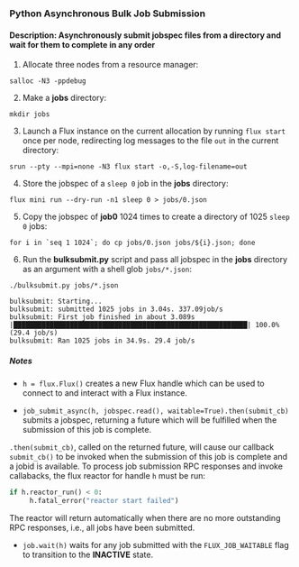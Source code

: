 ### Python Asynchronous Bulk Job Submission

#### Description: Asynchronously submit jobspec files from a directory and wait for them to complete in any order

1. Allocate three nodes from a resource manager:

`salloc -N3 -ppdebug`

2. Make a **jobs** directory:

`mkdir jobs`

3. Launch a Flux instance on the current allocation by running `flux start` once per node, redirecting log messages to the file `out` in the current directory:

`srun --pty --mpi=none -N3 flux start -o,-S,log-filename=out`

4. Store the jobspec of a `sleep 0` job in the **jobs** directory:

`flux mini run --dry-run -n1 sleep 0 > jobs/0.json`

5. Copy the jobspec of **job0** 1024 times to create a directory of 1025 `sleep 0` jobs:

``for i in `seq 1 1024`; do cp jobs/0.json jobs/${i}.json; done``

6. Run the **bulksubmit.py** script and pass all jobspec in the **jobs** directory as an argument with a shell glob `jobs/*.json`:

`./bulksubmit.py jobs/*.json`

```
bulksubmit: Starting...
bulksubmit: submitted 1025 jobs in 3.04s. 337.09job/s
bulksubmit: First job finished in about 3.089s
|██████████████████████████████████████████████████████████| 100.0% (29.4 job/s)
bulksubmit: Ran 1025 jobs in 34.9s. 29.4 job/s
```

##### Notes

- `h = flux.Flux()` creates a new Flux handle which can be used to connect to and interact with a Flux instance.

- `job_submit_async(h, jobspec.read(), waitable=True).then(submit_cb)` submits a jobspec, returning a future which will be fulfilled when the submission of this job is complete.

`.then(submit_cb)`, called on the returned future, will cause our callback `submit_cb()` to be invoked when the submission of this job is complete and a jobid is available. To process job submission RPC responses and invoke callabacks, the flux reactor for handle `h` must be run:

```python
if h.reactor_run() < 0:
￼    h.fatal_error("reactor start failed")
```

The reactor will return automatically when there are no more outstanding RPC responses, i.e., all jobs have been submitted.

- `job.wait(h)` waits for any job submitted with the `FLUX_JOB_WAITABLE` flag to transition to the **INACTIVE** state.
